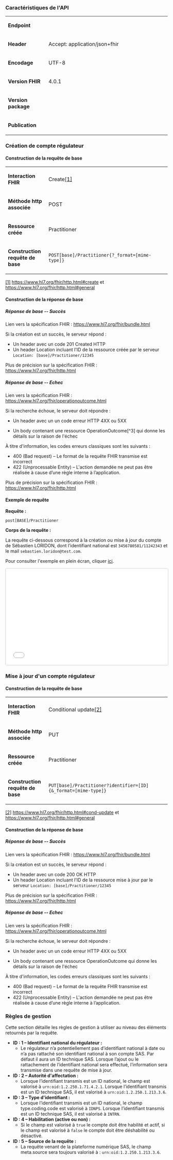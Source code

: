 <!-- Gestion régulateurs -->

### Caractéristiques de l'API

<table>
<tbody>
<tr>
  <td width="25%"><p><strong>Endpoint</strong></p></td>
  <td><p>&nbsp;</p></td>
</tr>
<tr>
  <td width="25%"><p><strong>Header</strong></p></td>
  <td><p>Accept: application/json+fhir</p></td>
</tr>
<tr>
  <td width="25%"><p><strong>Encodage</strong></p></td>
  <td><p>UTF-8</p></td>
</tr>
<tr>
  <td width="25%"><p><strong>Version FHIR</strong></p></td>
  <td><p>4.0.1</p></td>
</tr>
<tr>
  <td width="25%"><p><strong>Version package</strong></p></td>
  <td><p>&nbsp;</p></td>
</tr>
<tr>
  <td width="25%"><p><strong>Publication</strong></p></td>
  <td><p>&nbsp;</p></td>
</tr>
</tbody>
</table>

### Création de compte régulateur

####  Construction de la requête de base

<table>
<tbody>
<tr>
  <td width="25%"><p><strong>Interaction FHIR</strong></p></td>
  <td><p>Create<a href="#_ftn1" name="_ftnref1">[1]</a></p></td>
</tr>
<tr>
  <td width="25%"><p><strong>Méthode http associée</strong></p></td>
  <td><p>POST</p></td>
</tr>
<tr>
  <td width="25%"><p><strong>Ressource créée</strong></p></td>
  <td><p>Practitioner</p></td>
</tr>
<tr>
  <td width="25%"><p><strong>Construction requête de base</strong></p></td>
  <td><p><code>POST[base]/Practitioner{?_format=[mime-type]}</code></p></td>
</tr>
</tbody>
</table>
<p><a href="#_ftnref1" name="_ftn1">[1]</a> <a href="https://www.hl7.org/fhir/http.html#create">https://www.hl7.org/fhir/http.html#create</a> et <a href="https://www.hl7.org/fhir/http.html#general">https://www.hl7.org/fhir/http.html#general</a></p>

#### Construction de la réponse de base

##### Réponse de base -- Succès

Lien vers la spécification FHIR : <https://www.hl7.org/fhir/bundle.html>

Si la création est un succès, le serveur répond :

-   Un header avec un code 201 Created HTTP
-   Un header Location incluant l'ID de la ressource créée par le serveur `Location: [base]/Practitioner/12345`

Plus de précision sur la spécification FHIR :
<https://www.hl7.org/fhir/http.html>

##### Réponse de base -- Echec

Lien vers la spécification FHIR :
<https://www.hl7.org/fhir/operationoutcome.html>

Si la recherche échoue, le serveur doit répondre :

-   Un header avec un un code erreur HTTP 4XX ou 5XX

-   Un body contenant une ressource OperationOutcome[^3] qui donne les
    détails sur la raison de l'échec

À titre d'information, les codes erreurs classiques sont les suivants :
- 400 (Bad request) – Le format de la requête FHIR transmise est incorrect
- 422 (Unprocessable Entity) – L'action demandée ne peut pas être réalisée à cause d’une règle interne à l’application.

Plus de précision sur la spécification FHIR :
<https://www.hl7.org/fhir/http.html>

#### Exemple de requête

**Requête :**

`post[BASE]/Practitioner`

**Corps de la requête :**

La requête ci-dessous correspond à la création ou mise à jour du compte de Sébastien LORIDON, dont l’identifiant national est `3456780581/11242343` et le mail `sebastien.loridon@test.com`.

Pour consulter l'exemple en plein écran, cliquer [ici](./Practitioner-ExamplePractitionerRegul1.json.html).

<iframe src="./Practitioner-ExamplePractitionerRegul1.json" width="100%" height="300" style="border: 1px solid #cccccc; border-radius: 4px; background: #f5f2f0;" scrolling="yes"></iframe>
<br>

### Mise à jour d'un compte régulateur

####  Construction de la requête de base

<table>
<tbody>
<tr>
  <td width="25%"><p><strong>Interaction FHIR</strong></p></td>
  <td><p>Conditional update<a href="#_ftn2" name="_ftnref2">[2]</a></p></td>
</tr>
<tr>
  <td width="25%"><p><strong>Méthode http associée</strong></p></td>
  <td><p>PUT</p></td>
</tr>
<tr>
  <td width="25%"><p><strong>Ressource créée</strong></p></td>
  <td><p>Practitioner</p></td>
</tr>
<tr>
  <td width="25%"><p><strong>Construction requête de base</strong></p></td>
  <td><p><code>PUT[base]/Practitioner?identifier=[ID]{&amp;_format=[mime-type]}</code></p></td>
</tr>
</tbody>
</table>
<p><a href="#_ftnref2" name="_ftn2">[2]</a> <a href="https://www.hl7.org/fhir/http.html#cond-update">https://www.hl7.org/fhir/http.html#cond-update</a> et <a href="https://www.hl7.org/fhir/http.html#general">https://www.hl7.org/fhir/http.html#general</a></p>

#### Construction de la réponse de base

##### Réponse de base -- Succès

Lien vers la spécification FHIR : <https://www.hl7.org/fhir/bundle.html>

Si la création est un succès, le serveur répond :

-   Un header avec un code 200 OK HTTP
-   Un header Location incluant l'ID de la ressource mise à jour par le serveur `Location: [base]/Practitioner/12345`

Plus de précision sur la spécification FHIR :
<https://www.hl7.org/fhir/http.html>


##### Réponse de base -- Echec

Lien vers la spécification FHIR :
<https://www.hl7.org/fhir/operationoutcome.html>

Si la recherche échoue, le serveur doit répondre :

-   Un header avec un un code erreur HTTP 4XX ou 5XX

-   Un body contenant une ressource OperationOutcome qui donne les
    détails sur la raison de l'échec

À titre d'information, les codes erreurs classiques sont les suivants :
- 400 (Bad request) – Le format de la requête FHIR transmise est incorrect
- 422 (Unprocessable Entity) – L'action demandée ne peut pas être réalisée à cause d’une règle interne à l’application.

### Règles de gestion

Cette section détaille les règles de gestion à utiliser au niveau des éléments retournés par la requête.
- **ID : 1 – Identifiant national du régulateur :**
  - Le régulateur n’a potentiellement pas d’identifiant national à date ou n’a pas rattaché son identifiant national à son compte SAS. Par défaut il aura un ID technique SAS. Lorsque l’ajout ou le rattachement de l’identifiant national sera effectué, l’information sera transmise dans une requête de mise à jour.
- **ID : 2 – Autorité d'affectation :**
  - Lorsque l’identifiant transmis est un ID national, le champ est valorisé à `urn:oid:1.2.250.1.71.4.2.1`. Lorsque l’identifiant transmis est un ID technique SAS, il est valorisé à `urn:oid:1.2.250.1.213.3.6`.
- **ID : 3 – Type d'identifiant :**
  - Lorsque l’identifiant transmis est un ID national, le champ type.coding.code est valorisé à `IDNPS`. Lorsque l’identifiant transmis est un ID technique SAS, il est valorisé à `INTRN`.
- **ID : 4 – Habilitation (active ou non) :**
  - Si le champ est valorisé à `true` le compte doit être habilité et actif, si le champ est valorisé à `false` le compte doit être déshabilité ou désactivé.
- **ID : 5 – Source de la requête :**
  - La requête venant de la plateforme numérique SAS, le champ meta.source sera toujours valorisé à : `urn:oid:1.2.250.1.213.3.6`.
